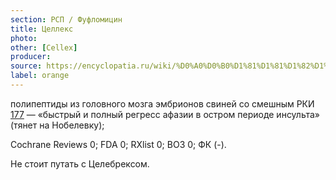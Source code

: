 ```yaml
---
section: РСП / Фуфломицин
title: Целлекс
photo:
other: [Cellex]
producer:
source: https://encyclopatia.ru/wiki/%D0%A0%D0%B0%D1%81%D1%81%D1%82%D1%80%D0%B5%D0%BB%D1%8C%D0%BD%D1%8B%D0%B9_%D1%81%D0%BF%D0%B8%D1%81%D0%BE%D0%BA_%D0%BF%D1%80%D0%B5%D0%BF%D0%B0%D1%80%D0%B0%D1%82%D0%BE%D0%B2
label: orange
---
```


полипептиды из головного мозга эмбрионов свиней со смешным РКИ [177](http://www.ncbi.nlm.nih.gov/pubmed/26525938) — «быстрый и полный регресс афазии в остром периоде инсульта» (тянет на Нобелевку);

Cochrane Reviews 0; FDA 0; RXlist 0; ВОЗ 0; ФК (-).

Не стоит путать с Целебрексом.
